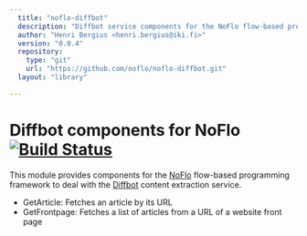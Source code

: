 ```yaml
---
  title: "noflo-diffbot"
  description: "Diffbot service components for the NoFlo flow-based programming environment"
  author: "Henri Bergius <henri.bergius@iki.fi>"
  version: "0.0.4"
  repository: 
    type: "git"
    url: "https://github.com/noflo/noflo-diffbot.git"
  layout: "library"

---
```

Diffbot components for NoFlo [![Build Status](https://secure.travis-ci.org/noflo/noflo-diffbot.png?branch=master)](https://travis-ci.org/noflo/noflo-diffbot)
=========================

This module provides components for the [NoFlo](http://noflojs.org/) flow-based programming framework to deal with the [Diffbot](http://www.diffbot.com/) content extraction service.

* GetArticle: Fetches an article by its URL
* GetFrontpage: Fetches a list of articles from a URL of a website front page
